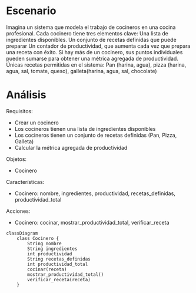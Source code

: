 # Escenario
Imagina un sistema que modela el trabajo de cocineros en una cocina profesional.
Cada cocinero tiene tres elementos clave:
Una lista de ingredientes disponibles.
Un conjunto de recetas definidas que puede preparar
Un contador de productividad, que aumenta cada vez que prepara una receta con éxito. Si hay más de un cocinero, sus puntos individuales pueden sumarse para obtener una métrica agregada de productividad.
Únicas recetas permitidas en el sistema: Pan (harina, agua), pizza (harina, agua, sal, tomate, queso), galleta(harina, agua, sal, chocolate)

# Análisis

Requisitos:
- Crear un cocinero
- Los cocineros tienen una lista de ingredientes disponibles
- Los cocineros tienen un conjunto de recetas definidas (Pan, Pizza, Galleta)
- Calcular la métrica agregada de productividad

Objetos:
- Cocinero

Características:
- Cocinero: nombre, ingredientes, productividad, recetas_definidas, productividad_total

Acciones:
- Cocinero: cocinar, mostrar_productividad_total, verificar_receta

```mermaid
classDiagram
    class Cocinero {
        String nombre
        String ingredientes
        int productividad
        String recetas_definidas
        int productividad_total
        cocinar(receta)
        mostrar_productividad_total()
        verificar_receta(receta)
    }
```